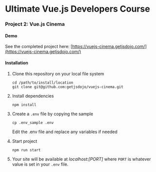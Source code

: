 # Ultimate Vue.js Developers Course

### Project 2: Vue.js Cinema

#### Demo

See the completed project here: [https://vuejs-cinema.getjsdojo.com/](https://vuejs-cinema.getjsdojo.com/)

#### Installation

1. Clone this repository on your local file system

    ```
    cd /path/to/install/location
    git clone git@github.com:getjsdojo/vuejs-cinema.git
    ```

2. Install dependencies

    ```
    npm install
    ```

3. Create a `.env` file by copying the sample

    ```
    cp .env_sample .env
    ```
    
    Edit the .env file and replace any variables if needed
    
4. Start project

    ```
    npm run start
    ```

5. Your site will be available at *localhost:[PORT]* where `PORT` is whatever value is set in your `.env` file.
